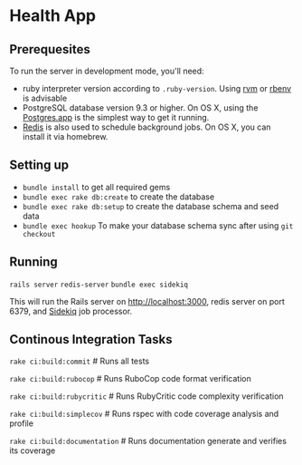 # Health App

## Prerequesites

To run the server in development mode, you'll need:

* ruby interpreter version according to `.ruby-version`. Using [rvm] or [rbenv]
is advisable
* PostgreSQL database version 9.3 or higher. On OS X, using the [Postgres.app] is the
simplest way to get it running.
* [Redis] is also used to schedule background jobs. On OS X, you can install it
via homebrew.

## Setting up

* `bundle install` to get all required gems
* `bundle exec rake db:create` to create the database
* `bundle exec rake db:setup` to create the database schema and seed data
* `bundle exec hookup` To make your database schema sync after using `git checkout`

## Running

`rails server`
`redis-server`
`bundle exec sidekiq`

This will run the Rails server on <http://localhost:3000>, redis server on port 6379, and [Sidekiq] job
processor.

[Redis]: http://redis.io
[rvm]: http://rvm.io
[rbenv]: http://rbenv.org
[Postgres.app]: http://postgresapp.com/
[Sidekiq]: http://sidekiq.org/

## Continous Integration Tasks

`rake ci:build:commit` # Runs all tests

`rake ci:build:rubocop` # Runs RuboCop code format verification

`rake ci:build:rubycritic` # Runs RubyCritic code complexity verification

`rake ci:build:simplecov` # Runs rspec with code coverage analysis and profile

`rake ci:build:documentation` # Runs documentation generate and verifies its coverage
